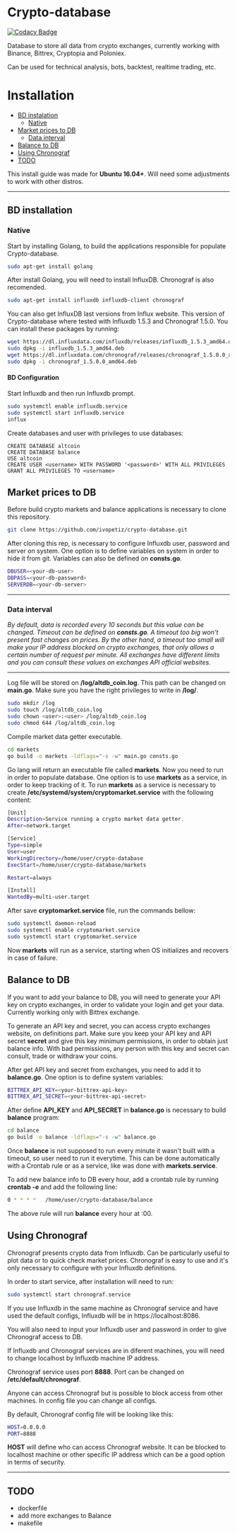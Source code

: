 Crypto-database
===

[![Codacy Badge](https://api.codacy.com/project/badge/Grade/9243d193bbe34717978b72b0477df4d2)](https://app.codacy.com/app/ivopetiz/crypto-database?utm_source=github.com&utm_medium=referral&utm_content=ivopetiz/crypto-database&utm_campaign=Badge_Grade_Dashboard)

Database to store all data from crypto exchanges, currently working with Binance, Bittrex, Cryptopia and Poloniex. 

Can be used for technical analysis, bots, backtest, realtime trading, etc.

# Installation

<!---    - [Docker](###docker)"-->
 - [BD instalation](##bd-installation)
     - [Native](###native)
 - [Market prices to DB](##market-prices-to-db)
     - [Data interval](###data-interval)
 - [Balance to DB](##balance-to-db)
 - [Using Chronograf](##using-chronograf)
 - [TODO](##todo)

This install guide was made for **Ubuntu 16.04+**. Will need some adjustments to work with other distros.

---
## BD installation

<!--### Docker-->
### Native

Start by installing Golang, to build the applications responsible for populate Crypto-database.

```bash
sudo apt-get install golang
```

After install Golang, you will need to install InfluxDB. Chronograf is also recomended.

```bash
sudo apt-get install influxdb influxdb-client chronograf
```

You can also get InfluxDB last versions from Influx website. 
This version of Crypto-database where tested with Influxdb 1.5.3 and Chronograf 1.5.0. You can install these packages by running:

```bash
wget https://dl.influxdata.com/influxdb/releases/influxdb_1.5.3_amd64.deb
sudo dpkg -i influxdb_1.5.3_amd64.deb 
wget https://dl.influxdata.com/chronograf/releases/chronograf_1.5.0.0_amd64.deb
sudo dpkg -i chronograf_1.5.0.0_amd64.deb
```

#### BD Configuration

Start Influxdb and then run Influxdb prompt.

```bash
sudo systemctl enable influxdb.service
sudo systemctl start influxdb.service
influx
```

Create databases and user with privileges to use databases:

```influx
CREATE DATABASE altcoin
CREATE DATABASE balance
USE altcoin
CREATE USER <username> WITH PASSWORD '<password>' WITH ALL PRIVILEGES
GRANT ALL PRIVILEGES TO <username>
```

## Market prices to DB

Before build crypto markets and balance applications is necessary to clone this repository.

```bash
git clone https://github.com/ivopetiz/crypto-database.git
```

 After cloning this rep, is necessary to configure Influxdb user, password and server on system. One option is to define variables on system in order to hide it from git. Variables can also be defined on **consts.go**.

```bash
DBUSER=<your-db-user>
DBPASS=<your-db-password>
SERVERDB=<your-db-server>
```

---
### Data interval

*By default, data is recorded every 10 seconds but this value can be changed. Timeout can be defined on **consts.go**. A timeout too big won't present fast changes on prices. By the other hand, a timeout too small will make your IP address blocked on crypto exchanges, that only allows a certain number of request per minute. All exchanges have different limits and you can consult these values on exchanges API official websites.*

---

Log file will be stored on **/log/altdb_coin.log**. This path can be changed on **main.go**. Make sure you have the right privileges to write in **/log/**.

```bash
sudo mkdir /log
sudo touch /log/altdb_coin.log
sudo chown <user>:<user> /log/altdb_coin.log
sudo chmod 644 /log/altdb_coin.log
```

Compile market data getter executable.

```bash
cd markets
go build -o markets -ldflags="-s -w" main.go consts.go
```

Go lang will return an executable file called **markets**. Now you need to run in order to populate database. One option is to use **markets** as a service, in order to keep tracking of it. To run **markets** as a service is necessary to create **/etc/systemd/system/cryptomarket.service** with the following content:

```bash
[Unit]
Description=Service running a crypto market data getter.
After=network.target

[Service]
Type=simple
User=user
WorkingDirectory=/home/user/crypto-database
ExecStart=/home/user/crypto-database/markets

Restart=always

[Install]
WantedBy=multi-user.target
```

After save **cryptomarket.service** file, run the commands bellow:

```bash
sudo systemctl daemon-reload
sudo systemctl enable cryptomarket.service
sudo systemctl start cryptomarket.service
```

Now **markets** will run as a service, starting when OS initializes and recovers in case of failure.

## Balance to DB

If you want to add your balance to DB, you will need to generate your API key on crypto exchanges, in order to validate your login and get your data. Currently working only with Bittrex exchange.

To generate an API key and secret, you can access crypto exchanges website, on definitions part. Make sure you keep your API key and API secret **secret** and give this key minimum permissions, in order to obtain just balance info. With bad permissions, any person with this key and secret can consult, trade or withdraw your coins.

After get API key and secret from exchanges, you need to add it to **balance.go**. One option is to define system variables:

```bash
BITTREX_API_KEY=<your-bittrex-api-key>
BITTREX_API_SECRET=<your-bittrex-api-secret>
```

After define **API_KEY** and **API_SECRET** in **balance.go** is necessary to build **balance** program:

```bash
cd balance
go build -o balance -ldflags="-s -w" balance.go
```

Once **balance** is not supposed to run every minute it wasn't built with a timeout, so user need to run it everytime. This can be done automatically with a Crontab rule or as a service, like was done with **markets.service**.

To add new balance info to DB every hour, add a crontab rule by running **crontab -e** and add the following line:

```bash
0 * * * *   /home/user/crypto-database/balance
```

The above rule will run **balance** every hour at :00.

## Using Chronograf

Chronograf presents crypto data from Influxdb. Can be particularly useful to plot data or to quick check market prices. Chronograf is easy to use and it's only necessary to configure with your Influxdb definitions.

In order to start service, after installation will need to run:

```bash
sudo systemctl start chronograf.service
```

If you use Influxdb in the same machine as Chronograf service and have used the default configs, Influxdb will be in https://localhost:8086.

You will also need to input your Influxdb user and password in order to give Chronograf access to DB.

If Influxdb and Chronograf services are in diferent machines, you will need to change localhost by Influxdb machine IP address.

Chronograf service uses port **8888**. Port can be changed on **/etc/default/chronograf**.

Anyone can access Chronograf but is possible to block access from other machines. In config file you can change all configs.

By default, Chronograf config file will be looking like this:

```bash
HOST=0.0.0.0
PORT=8888
```

**HOST** will define who can access Chronograf website. It can be blocked to localhost machine or other specific IP address which can be a good option in terms of security.

---
## TODO

- dockerfile
- add more exchanges to Balance
- makefile
